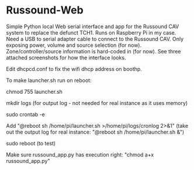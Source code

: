 # Russound-Web
Simple Python local Web serial interface and app for the Russound CAV system to replace the defunct TCH1.
Runs on Raspberry Pi in my case.
Need a USB to serial adapter cable to connect to the Russound CAV.
Only exposing power, volume and source selection (for now).
Zone/controller/source information is hard-coded in (for now).
See three attached screenshots for how the interface looks.

Edit dhcpcd.conf to fix the wifi dhcp address on 
boothp. 

To make launcher.sh run on reboot:

chmod 755 launcher.sh

mkdir logs (for output log - not needed for real instance as it uses memory)

sudo crontab -e

Add "@reboot sh /home/pi/launcher.sh >/home/pi/logs/cronlog 2>&1" (take out the output log for real instance: "@reboot sh /home/pi/launcher.sh &")

sudo reboot (to test)

Make sure russound_app.py has execution right:
"chmod a+x russound_app.py"
